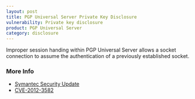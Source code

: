 ```yaml
---
layout: post
title: PGP Universal Server Private Key Disclosure
vulnerability: Private key disclosure
product: PGP Universal Server
category: disclosure
---
```


Improper session handing within PGP Universal Server allows a socket connection to assume the authentication of a previously established socket.

### More Info

* [Symantec Security Update](http://www.symantec.com/security_response/securityupdates/detail.jsp?fid=security_advisory&pvid=security_advisory&year=2012&suid=20120830_00)
* [CVE-2012-3582](http://web.nvd.nist.gov/view/vuln/detail?vulnId=CVE-2012-3582)
